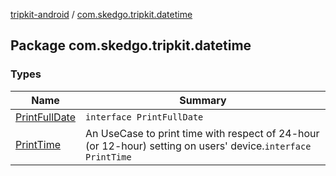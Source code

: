 [tripkit-android](../index.md) / [com.skedgo.tripkit.datetime](./index.md)

## Package com.skedgo.tripkit.datetime

### Types

| Name | Summary |
|---|---|
| [PrintFullDate](-print-full-date/index.md) | `interface PrintFullDate` |
| [PrintTime](-print-time/index.md) | An UseCase to print time with respect of 24-hour (or 12-hour) setting on users' device.`interface PrintTime` |
